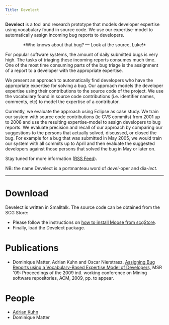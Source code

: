 ```yaml
---
Title: Develect
---
```


**Develect** is a tool and research prototype that models developer expertise using vocabulary found in source code. We use our expertise-model to automatically assign incoming bug reports to developers.

<center>*Who knows about that bug? &mdash; Look at the source, Luke!*</center>

For popular software systems, the amount of daily submitted bugs is very high. The tasks of triaging these incoming reports consumes much time. One of the most time consuming parts of the bug triage is the assignment of a report to a developer with the appropriate expertise. 

We present an approach to automatically find developers who have the appropriate expertise for solving a bug. Our approach models the developer expertise using their contributions to the source code of the project. We use the vocabulary found in source code contributions (i.e. identifier names, comments, etc) to model the expertise of a contributor. 

Currently, we evaluate the approach using Eclipse as case study. We train our system with source code contributions (ie CVS commits) from 2001 up to 2008 and use the resulting expertise-model to assign developers to bug reports. We evaluate precision and recall of our approach by comparing our suggestions to the persons that actually solved, discussed, or closed the bug. For example for a bug that was submitted in May 2005, we would train our system with all commits up to April and then evaluate the suggested developers against those persons that solved the bug in May or later on.

Stay tuned for more information ([RSS Feed](%base_url%/wiki/projects/archive/develect)).

NB: the name Develect is a portmanteau word of *devel*-oper and dia-*lect*.


---

# Download

Develect is written in Smalltalk. The source code can be obtained from the SCG Store:

-  Please follow the instructions on [how to install Moose from scgStore](http://moose.unibe.ch/download/scgstore).
-  Finally, load the Develect package.

# Publications


-  Dominique Matter, Adrian Kuhn and Oscar Nierstrasz, [Assigning Bug Reports using a Vocabulary-Based Expertise Model of Developers,](%assets_url%/archive/drafts/Matt09X-assigning-bug-reports-using-a-vocabulary-based-expertise-model-of-developers.pdf) MSR '09: Proceedings of the 2009 intl. working conference on Mining software repositories, ACM, 2009, pp. to appear.

# People


-  [Adrian Kuhn](%base_url%/wiki/alumni/adriankuhn)
-  Dominique Matter
